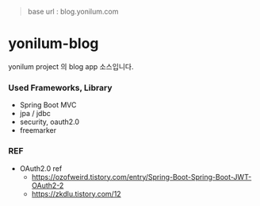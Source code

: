 > base url : blog.yonilum.com

# yonilum-blog
yonilum project 의 blog app 소스입니다.


### Used Frameworks, Library
* Spring Boot MVC
* jpa / jdbc
* security, oauth2.0
* freemarker


### REF
* OAuth2.0 ref
    * https://ozofweird.tistory.com/entry/Spring-Boot-Spring-Boot-JWT-OAuth2-2
    * https://zkdlu.tistory.com/12
